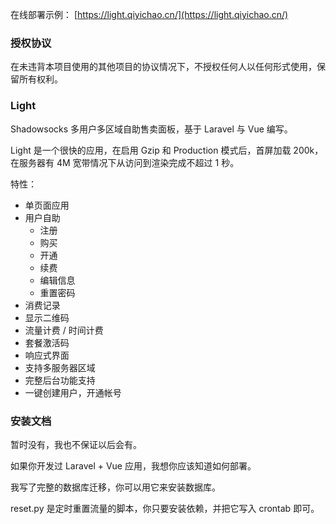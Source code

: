 在线部署示例： [https://light.qiyichao.cn/](https://light.qiyichao.cn/)

### 授权协议 ###

在未违背本项目使用的其他项目的协议情况下，不授权任何人以任何形式使用，保留所有权利。

### Light ###

Shadowsocks 多用户多区域自助售卖面板，基于 Laravel 与 Vue 编写。

Light 是一个很快的应用，在启用 Gzip 和 Production 模式后，首屏加载 200k，在服务器有 4M 宽带情况下从访问到渲染完成不超过 1 秒。

特性：

 - 单页面应用
 - 用户自助
     - 注册
     - 购买
     - 开通
     - 续费
     - 编辑信息
     - 重置密码
 - 消费记录
 - 显示二维码
 - 流量计费 / 时间计费
 - 套餐激活码
 - 响应式界面
 - 支持多服务器区域
 - 完整后台功能支持
 - 一键创建用户，开通帐号
 
### 安装文档 ###

暂时没有，我也不保证以后会有。

如果你开发过 Laravel + Vue 应用，我想你应该知道如何部署。
 
我写了完整的数据库迁移，你可以用它来安装数据库。

reset.py 是定时重置流量的脚本，你只要安装依赖，并把它写入 crontab 即可。